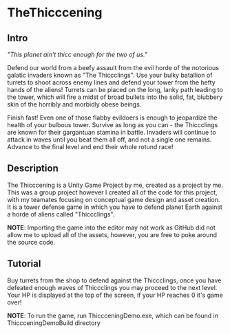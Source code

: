 # TheThicccening

## Intro
_"This planet ain't thicc enough for the two of us."_

Defend our world from a beefy assault from the evil horde of the notorious galatic invaders known as "The Thiccclings". Use your bulky batallion of turrets to shoot across enemy lines and defend your tower from the hefty hands of the aliens! Turrets can be placed on the long, lanky path leading to the tower, which will fire a midst of broad bullets into the solid, fat, blubbery skin of the horribly and morbidly obese beings.

Finish fast! Even one of those flabby evildoers is enough to jeopardize the health of your bulbous tower. Survive as long as you can - the Thiccclings are known for their gargantuan stamina in battle. Invaders will continue to attack in waves until you beat them all off, and not a single one remains. Advance to the final level and end their whole rotund race!

## Description
The Thicccening is a Unity Game Project by me, created as a project by me.  This was a group project however I created all of the code for this project, with my teamates focusing on conceptual game design and asset creation.  It is a tower defense game in which you have to defend planet Earth against a horde of aliens called "Thiccclings".

**NOTE**: Importing the game into the editor may not work as GitHub did not allow me to upload all of the assets, however, you are free to poke around the source code. 

## Tutorial
Buy turrets from the shop to defend against the Thiccclings, once you have defeated enough waves of Thiccclings you may proceed to the next level.  Your HP is displayed at the top of the screen, if your HP reaches 0 it's game over!

**NOTE**: To run the game, run ThiccceningDemo.exe, which can be found in ThiccceningDemoBuild directory
